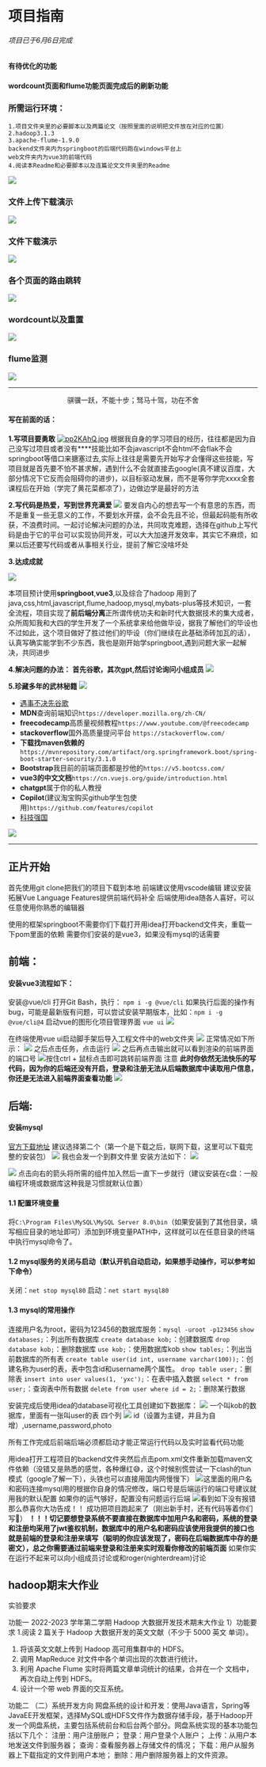 # 项目指南
###### 项目已于6月6日完成
#### 有待优化的功能
#### wordcount页面和flume功能页面完成后的刷新功能
### 所需运行环境：
```
1.项目文件夹里的必要脚本以及两篇论文（按照里面的说明把文件放在对应的位置）
2.hadoop3.1.3
3.apache-flume-1.9.0
backend文件夹内为springboot的后端代码跑在windows平台上
web文件夹内为vue3的前端代码
4.阅读本Readme和必要脚本以及连篇论文文件夹里的Readme
``` 
![](https://raw.githubusercontent.com/martine-stdo/my_images/master/1685706644075.jpg)

### 文件上传下载演示
![](https://raw.githubusercontent.com/martine-stdo/my_images/master/UploadAndDel.gif)

### 文件下载演示
![](https://raw.githubusercontent.com/martine-stdo/my_images/master/download.gif)
### 各个页面的路由跳转
![](https://raw.githubusercontent.com/martine-stdo/my_images/master/router.gif)
### wordcount以及重置
![](https://raw.githubusercontent.com/martine-stdo/my_images/master/20230606215433.png)
### flume监测
![](https://raw.githubusercontent.com/martine-stdo/my_images/master/20230606215400.png)
*****

<p align="center" />骐骥一跃，不能十步；驽马十驾，功在不舍</p>

#### 写在前面的话：
**1.写项目要勇敢**
<a align="center" href="https://imgse.com/i/pp2KAhQ"><img src="https://img2.doubanio.com/view/photo/l/public/p2229651022.webp" alt="pp2KAhQ.jpg" border="0" /></a>
根据我自身的学习项目的经历，往往都是因为自己没写过项目或者没有****技能比如不会javascript不会html不会flak不会springboot等借口来搪塞过去,实际上往往是需要先开始写才会懂得这些技能，写项目就是首先要不怕不甚求解，遇到什么不会就直接去google(真不建议百度，大部分情况下它反而会阻碍你的进步)，以目标驱动发展，而不是等你学完xxxx全套课程后在开始（学完了黄花菜都凉了），边做边学是最好的方法

**2.写代码是热爱，写到世界充满爱**
![](https://img9.doubanio.com/view/photo/l/public/p2179776895.webp)
要发自内心的想去写一个有意思的东西，而不是重复一些无意义的工作，不要划水开摆，会不会先且不论，但最起码能有所收获，不浪费时间。一起讨论解决问题的办法，共同攻克难题，选择在github上写代码是由于它的平台可以实现协同开发，可以大大加速开发效率，其实它不麻烦，如果以后还要写代码或者从事相关行业，提前了解它没啥坏处

**3.达成成就**

![](https://thumb11.jfcdns.com/2017-11/bce59fe774377d3d.png)

本项目预计使用**springboot**,**vue3**,以及综合了hadoop
用到了java,css,html,javascript,flume,hadoop,mysql,mybats-plus等技术知识，一套全流程，项目实现了**前后端分离**正所谓传统功夫和新时代大数据技术的集大成者，众所周知我和大四的学生开发了一个系统拿来给他做毕设，据我了解他们的毕设也不过如此，这个项目做好了胜过他们的毕设（你们继续在此基础添砖加瓦的话），认真写确实能学到不少东西，我也是刚开始学springboot,遇到问题大家一起解决，共同进步

**4.解决问题的办法：**
**首先谷歌，其次gpt,然后讨论询问小组成员**
![](https://raw.githubusercontent.com/martine-stdo/my_images/master/20230602195743.png)

**5.珍藏多年的武林秘籍**
![](https://picx.zhimg.com/v2-b32f1cbe89988687c50e7ecccd31bbb0_720w.jpg?source=172ae18b)
* [遇事不决先谷歌](https://www.google.com.hk/)
* **MDN**查询前端知识```https://developer.mozilla.org/zh-CN/```
* **freecodecamp**高质量视频教程```https://www.youtube.com/@freecodecamp```
* **stackoverflow**国外高质量提问平台 ```https://stackoverflow.com/```
* **下载找maven依赖的**```https://mvnrepository.com/artifact/org.springframework.boot/spring-boot-starter-security/3.1.0```
* **Bootstrap**我目前的前端页面都是抄他的```https://v5.bootcss.com/```
* **vue3的中文文档**```https://cn.vuejs.org/guide/introduction.html```
* **chatgpt**属于你的私人教授
* **Copilot**(建议淘宝购买github学生包使用)```https://github.com/features/copilot```
*  [科技强国](https://xftld.org/index.php#/dashboard)

![](https://raw.githubusercontent.com/martine-stdo/my_images/master/1685706611114.jpg)
******
## 正片开始
首先使用git clone把我们的项目下载到本地
前端建议使用vscode编辑
建议安装拓展Vue Language Features提供前端代码补全
后端使用idea随各人喜好，可以任意使用你熟悉的编辑器

使用的框架springboot不需要你们下载打开用idea打开backend文件夹，重载一下pom里面的依赖
需要你们安装的是vue3，如果没有mysql的话需要
## 前端：
#### 安装vue3流程如下：
安装@vue/cli
打开Git Bash，执行：
```npm i -g @vue/cli```
如果执行后面的操作有bug，可能是最新版有问题，可以尝试安装早期版本，比如：```npm i -g @vue/cli@4```
启动vue的图形化项目管理界面
```vue ui```
![](https://raw.githubusercontent.com/martine-stdo/my_images/master/20230602200814.png)


在终端使用vue ui启动脚手架后导入工程文件中的web文件夹
![](https://raw.githubusercontent.com/martine-stdo/my_images/master/20230602175948.png)
正常情况如下所示：
![](https://raw.githubusercontent.com/martine-stdo/my_images/master/20230602175724.png)
之后点击任务，点击运行
![](https://raw.githubusercontent.com/martine-stdo/my_images/master/20230602180217.png)
之后再点击输出就可以看到渲染的前端界面的端口号
![](https://raw.githubusercontent.com/martine-stdo/my_images/master/20230602180435.png)按住ctrl + 鼠标点击即可跳转前端界面
注意
**此时你依然无法快乐的写代码，因为你的后端还没有开启，登录和注册无法从后端数据库中读取用户信息，你还是无法进入前端界面查看功能**
![](https://raw.githubusercontent.com/martine-stdo/my_images/master/20230602180531.png)

## 后端:

#### 安装mysql
[官方下载地址](https://dev.mysql.com/downloads/windows/installer/8.0.html)
建议选择第二个（第一个是下载之后，联网下载，这里可以下载完整的安装包）
![](https://raw.githubusercontent.com/martine-stdo/my_images/master/20230602202201.png)
我也会发一个到群文件里
安装方法如下：
![](https://raw.githubusercontent.com/martine-stdo/my_images/master/20230602173301.png)

![](https://raw.githubusercontent.com/martine-stdo/my_images/master/20230602173524.png)
点击向右的箭头将所需的组件加入然后一直下一步就行（建议安装在c盘：一般编程环境或数据库这种我是习惯就默认位置）
#### 1.1 配置环境变量
将```C:\Program Files\MySQL\MySQL Server 8.0\bin```（如果安装到了其他目录，填写相应目录的地址即可）添加到环境变量PATH中，这样就可以在任意目录的终端中执行mysql命令了。

#### 1.2 mysql服务的关闭与启动（默认开机自动启动，如果想手动操作，可以参考如下命令）

关闭：```net stop mysql80```
启动：```net start mysql80```
#### 1.3 mysql的常用操作

连接用户名为root，密码为123456的数据库服务：```mysql -uroot -p123456```
```show databases;```：列出所有数据库
```create database kob;```：创建数据库
```drop database kob;```：删除数据库
```use kob;```：使用数据库kob
```show tables;```：列出当前数据库的所有表
```create table user(id int, username varchar(100));```：创建名称为user的表，表中包含id和username两个属性。
```drop table user;```：删除表
```insert into user values(1, 'yxc');```：在表中插入数据
```select * from user;```：查询表中所有数据
```delete from user where id = 2;```：删除某行数据

安装完成后使用idea的database可视化工具创建如下数据库：
![](https://raw.githubusercontent.com/martine-stdo/my_images/master/20230602175129.png)
一个叫kob的数据库，里面有一张叫user的表
四个列
![](https://raw.githubusercontent.com/martine-stdo/my_images/master/20230602175325.png)
id（设置为主键，并且为自增）,username,password,photo

所有工作完成后前端后端必须都启动才能正常运行代码以及实时监看代码功能

用idea打开工程项目的backend文件夹然后点击pom.xml文件重新加载maven文件依赖（没错又是熟悉的感觉，各种爆红😅，这个时候别慌尝试一下clash的tun模式（google了解一下），头铁也可以直接用国内网慢慢下）
![](https://raw.githubusercontent.com/martine-stdo/my_images/master/20230602181308.png)这里面的用户名和密码连接mysql用的根据你自身的情况修改，端口号是后端运行的端口号建议就用我的默认配置
如果你的运气够好，配置没有问题运行后端
![](https://raw.githubusercontent.com/martine-stdo/my_images/master/20230602181534.png)看到如下没有报错那么恭喜你大功告成！！
成功把项目跑起来了（刚出新手村，还有代码等着你们写💁）
**！！！切记要想登录系统不要直接在数据库中加用户名和密码，系统的登录和注册均采用了jwt鉴权机制，数据库中的用户名和密码应该使用我提供的接口也就是前端的登录和注册来填写（聪明的你应该发现了，密码在后端数据库中存的是密文），总之你需要通过前端来登录和注册来实时观看你修改的前端页面**
如果你实在运行不起来可以向小组成员讨论或和roger(nighterdream)讨论



## hadoop期末大作业
实验要求

功能一
2022-2023 学年第二学期 
Hadoop 大数据开发技术期末大作业 
1）功能要求 
1.阅读 2 篇关于 Hadoop 大数据开发的英文文献（不少于 5000 英文
单词）。
1. 将该英文文献上传到 Hadoop 高可用集群中的 HDFS。
2. 调用 MapReduce 对文件中各个单词出现的次数进行统计。
3. 利用 Apache Flume 实时将两篇文章单词统计的结果，合并在一个
文档中，再次自动上传到 HDFS。
1. 设计一个带 web 界面的交互系统。

功能二
（二）系统开发方向
网盘系统的设计和开发：使用Java语言，Spring等JavaEE开发框架，选择MySQL或HDFS文件作为数据存储手段，基于Hadoop开发一个网盘系统，主要包括系统前台和后台两个部分。网盘系统实现的基本功能包括以下几个：
  注册：用户注册账户；
  登录：用户登录个人账户；
上传：从用户本地发送文件到服务器；
查询：查看服务器上存储文件的情况；
下载：用户从服务器上下载指定的文件到用户本地；
删除：用户删除服务器上的文件资源。
